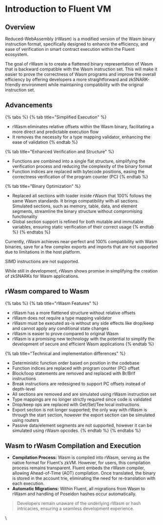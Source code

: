 # Introduction to Fluent VM

## **Overview**

Reduced-WebAssembly (rWasm) is a modified version of the Wasm binary instruction format, specifically designed to enhance the efficiency, and ease of verification in smart contract execution within the Fluent ecosystem.&#x20;

The goal of rWasm is to create a flattened binary representation of Wasm that is backward compatible with the Wasm instruction set. This will make it easier to prove the correctness of Wasm programs and improve the overall efficiency by offering developers a more straightforward and zkSNARK-friendly environment while maintaining compatibility with the original instruction set.

## Advancements

{% tabs %}
{% tab title="Simplified Execution" %}
* rWasm eliminates relative offsets within the Wasm binary, facilitating a more direct and predictable execution flow
* It removes the necessity for a type mapping validator, enhancing the ease of validation
{% endtab %}

{% tab title="Enhanced Verification and Structure" %}
* Functions are combined into a single flat structure, simplifying the verification process and reducing the complexity of the binary format
* Function indices are replaced with bytecode positions, easing the correctness verification of the program counter (PC)
{% endtab %}

{% tab title="Binary Optimization" %}
* Replaced all sections with loader inside rWasm that 100% follows the same Wasm standards. It brings compatibility with all sections. Simulated sections, such as memory, table, data, and element segments, streamline the binary structure without compromising functionality
* Global section support is refined for both mutable and immutable variables, ensuring static verification of their correct usage
{% endtab %}
{% endtabs %}

Currently, rWasm achieves near-perfect and 100% compatibility with Wasm binaries, save for a few complex exports and imports that are not supported due to limitations in the host platform.

SIMD instructions are not supported.

While still in development, rWasm shows promise in simplifying the creation of zkSNARKs for Wasm applications.

## rWasm compared to Wasm

{% tabs %}
{% tab title="rWasm Features" %}
* rWasm has a more flattened structure without relative offsets
* rWasm does not require a type mapping validator
* rWasm must be executed as-is without any side effects like drop/keep and cannot apply any conditional state changes
* rWasm is easier to prove compared to original Wasm
* rWasm is a promising new technology with the potential to simplify the development of secure and efficient Wasm applications
{% endtab %}

{% tab title="Technical and implementation differences" %}
* Deterministic function order based on position in the codebase
* Function indices are replaced with program counter (PC) offset
* Block/loop statements are removed and replaced with Br/BrIf instructions
* Break instructions are redesigned to support PC offsets instead of depth-level
* All sections are removed and are simulated using rWasm instruction set
* Type mappings are no longer strictly required since code is validated
* Drop/keep ops are replaced with Get/Set/Tee local instructions
* Export section is not longer supported; the only way with rWasm is through the start section, however the export section can be simulated using routers
* Passive data/element segments are not supported, however it can be simulated using rWasm opcodes.
{% endtab %}
{% endtabs %}

## Wasm to rWasm Compilation and Execution

* **Compilation Process:** Wasm is compiled into rWasm, serving as the native format for Fluent's zkVM. However, for users, this compilation process remains transparent. Fluent embeds the rWasm compiler, allowing Ahead-of-Time (AOT) compilation. Once translated, the binary is stored in the account trie, eliminating the need for re-translation with each execution.
* **Automatic Migrations:** Within Fluent, all migrations from Wasm to rWasm and handling of Poseidon hashes occur automatically.&#x20;

> Developers remain unaware of the underlying rWasm or hash intricacies, ensuring a seamless development experience.

\
